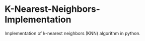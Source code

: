 # K-Nearest-Neighbors-Implementation
Implementation of k-nearest neighbors (KNN) algorithm in python.
